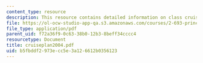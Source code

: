 ```yaml
---
content_type: resource
description: This resource contains detailed information on class cruise plan.
file: https://ol-ocw-studio-app-qa.s3.amazonaws.com/courses/2-693-principles-of-oceanographic-instrument-systems-sensors-and-measurements-13-998-spring-2004/b5fbddf2973ecc5e3a126612b0356123_cruiseplan2004.pdf
file_type: application/pdf
parent_uid: f72a36f9-0c63-38b0-12b3-8beff34cccc4
resourcetype: Document
title: cruiseplan2004.pdf
uid: b5fbddf2-973e-cc5e-3a12-6612b0356123
---
```

